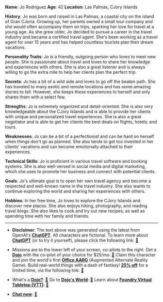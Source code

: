 **Name**: Jo Rodriguez
**Age**: 42
**Location**: Las Palmas, CJory Islands

**History**: Jo was born and raised in Las Palmas, a coastal city on the island of Gran CJoria. Growing up, her parents owned a small tour company and she would often accompany them on trips, sparking her love for travel at a young age. As she grew older, Jo decided to pursue a career in the travel industry and became a certified travel agent. She's been working as a travel agent for over 15 years and has helped countless tourists plan their dream vacations.

**Personality Traits**: Jo is a friendly, outgoing person who loves to meet new people. She is passionate about travel and loves to share her knowledge and experiences with others. She is also a great listener and is always willing to go the extra mile to help her clients plan the perfect trip.

**Secrets**: Jo has a bit of a wild side and loves to go off the beaten path. She has traveled to many exotic and remote locations and has some amazing stories to tell. However, she keeps these experiences to herself and only shares them with a select few.

**Strengths**: Jo is extremely organized and detail-oriented. She is also very knowledgeable about the CJory Islands and is able to provide her clients with unique and personalized travel experiences. She is also a great negotiator and is able to get her clients the best deals on flights, hotels, and tours.

**Weaknesses**: Jo can be a bit of a perfectionist and can be hard on herself when things don't go as planned. She also tends to get too invested in her clients' vacations and can become emotionally attached to their experiences.

**Technical Skills**: Jo is proficient in various travel software and booking systems. She is also well-versed in social media and digital marketing, which she uses to promote her business and connect with potential clients.

**Goals**: Jo's ultimate goal is to open her own travel agency and become a respected and well-known name in the travel industry. She also wants to continue exploring the world and sharing her experiences with others.

**Hobbies**: In her free time, Jo loves to explore the CJory Islands and discover new places. She also enjoys hiking, photography, and reading travel blogs. She also likes to cook and try out new recipes, as well as spending time with her family and friends.

---
* **Disclaimer**: The text above was generated using the latest from OpenAI's [**ChatGPT**](https://openai.com/blog/chatgpt/).  All characters are fictional.  To learn more about [**ChatGPT**](https://openai.com/blog/chatgpt/) (or to try it yourself), please click the following link: [:closed_book:](https://openai.com/blog/chatgpt/)

* Missions are to the lower left of your screen, co-pilots to the right. Get a [**Dojo**](https://workmates.live/marketplace) with the co-pilot of your choice for $25/mo: [:green_book:](https://workmates.live/marketplace) Claim this character and join the world's first [**Office AARG**](https://dojos.world) (Augmented Alternate Reality Game). Build real-world things with a dash of fantasy! [**25% off**](https://blog.workmates.live/deal-on-a-dojo) for a limited time, via the following link: [:green_book:](https://blog.workmates.live/deal-on-a-dojo) 

* What's a [**Dojo?**](https://workdojos.com): [:blue_book:](https://workdojos.com)  Go to [**Dojo's World**](https://dojos.world): [:blue_book:](https://dojos.world)  Learn about [**Foundry Virtual Tabletop (VTT)**](https://foundryvtt.com): [:closed_book:](https://foundryvtt.com/)

* [**Chat now**](https://chat.workmates.live/channel/support): [:ledger:](https://chat.workmates.live/channel/support)